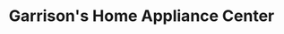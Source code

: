 ---
title: "Garrison's Home Appliance Center"
url: /kennewick/garrisons-home-appliance-center/
shop: Haushaltsgeräte
---